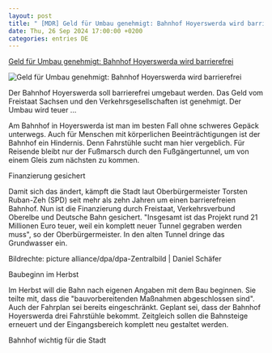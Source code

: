 ```yaml
---
layout: post
title: " [MDR] Geld für Umbau genehmigt: Bahnhof Hoyerswerda wird barrierefrei"
date: Thu, 26 Sep 2024 17:00:00 +0200
categories: entries DE
---
```

[Geld für Umbau genehmigt: Bahnhof Hoyerswerda wird barrierefrei](https://www.mdr.de/nachrichten/sachsen/bautzen/bautzen-hoyerswerda-kamenz/bahnhof-barrierefrei-renovierung-nahverkehr-100.html)

![Geld für Umbau genehmigt: Bahnhof Hoyerswerda wird barrierefrei](https://cdn.mdr.de/nachrichten/sachsen/bautzen/bautzen-hoyerswerda-kamenz/Bahnhof-Hoyerswerda-100_v-variantBig16x9_wm-true_zc-ecbbafc6.jpg?version=54618)

Der Bahnhof Hoyerswerda soll barrierefrei umgebaut werden. Das Geld vom Freistaat Sachsen und den Verkehrsgesellschaften ist genehmigt. Der Umbau wird teuer ...

Am Bahnhof in Hoyerswerda ist man im besten Fall ohne schweres Gepäck unterwegs. Auch für Menschen mit körperlichen Beeinträchtigungen ist der Bahnhof ein Hindernis. Denn Fahrstühle sucht man hier vergeblich. Für Reisende bleibt nur der Fußmarsch durch den Fußgängertunnel, um von einem Gleis zum nächsten zu kommen.

Finanzierung gesichert

Damit sich das ändert, kämpft die Stadt laut Oberbürgermeister Torsten Ruban-Zeh (SPD) seit mehr als zehn Jahren um einen barrierefreien Bahnhof. Nun ist die Finanzierung durch Freistaat, Verkehrsverbund Oberelbe und Deutsche Bahn gesichert. "Insgesamt ist das Projekt rund 21 Millionen Euro teuer, weil ein komplett neuer Tunnel gegraben werden muss", so der Oberbürgermeister. In den alten Tunnel dringe das Grundwasser ein.

Bildrechte: picture alliance/dpa/dpa-Zentralbild | Daniel Schäfer

Baubeginn im Herbst

Im Herbst will die Bahn nach eigenen Angaben mit dem Bau beginnen. Sie teilte mit, dass die "bauvorbereitenden Maßnahmen abgeschlossen sind". Auch der Fahrplan sei bereits eingeschränkt. Geplant sei, dass der Bahnhof Hoyerswerda drei Fahrstühle bekommt. Zeitgleich sollen die Bahnsteige erneuert und der Eingangsbereich komplett neu gestaltet werden.

Bahnhof wichtig für die Stadt

